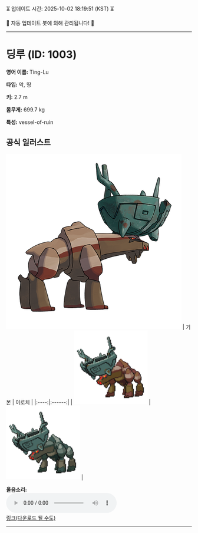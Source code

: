 
⏳ 업데이트 시간: 2025-10-02 18:19:51 (KST) ⏳

🤖 자동 업데이트 봇에 의해 관리됩니다! 🤖

---

# 딩루 (ID: 1003)
**영어 이름:** Ting-Lu

**타입:** 악, 땅

**키:** 2.7 m

**몸무게:** 699.7 kg

**특성:** vessel-of-ruin

## 공식 일러스트
![](https://raw.githubusercontent.com/PokeAPI/sprites/master/sprites/pokemon/other/official-artwork/1003.png)
| 기본 | 이로치 |
|:----:|:------:|
| <img src="https://raw.githubusercontent.com/PokeAPI/sprites/master/sprites/pokemon/1003.png" width="200"> | <img src="https://raw.githubusercontent.com/PokeAPI/sprites/master/sprites/pokemon/shiny/1003.png" width="200"> |

**울음소리:**<br><audio controls src="https://raw.githubusercontent.com/PokeAPI/cries/main/cries/pokemon/latest/1003.ogg"></audio><br> [링크(다운로드 될 수도)](https://raw.githubusercontent.com/PokeAPI/cries/main/cries/pokemon/latest/1003.ogg)


---

